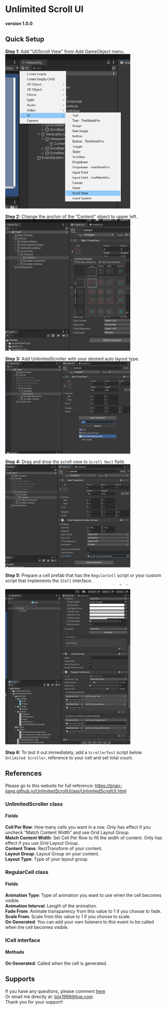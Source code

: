 # Unlimited Scroll UI
#### version 1.0.0

## Quick Setup
**Step 1:** Add “UI/Scroll View” from Add GameObject menu.  
<img src="./images/1.png" width=400>

**Step 2:** Change the anchor of the “Content” object to upper left.  
<img src="./images/2.png" width=400>

**Step 3:** Add UnlimitedScroller with your desired auto layout type.  
<img src="./images/3.png" width=400>

**Step 4:** Drag and drop the scroll view to `Scroll Rect` field.  
<img src="./images/4.png" width=400>

**Step 5:** Prepare a cell prefab that has the `RegularCell` script or your custom script that implements the `ICell` interface.  
<img src="./images/5.png" width=400>

**Step 6:** To test it out immediately, add a `ScrollerTest` script below `Unlimited Scroller`, reference to your cell and set total count.


## References
Please go to this website for full reference: https://brian-jiang.github.io/UnlimitedScrollUI/api/UnlimitedScrollUI.html
### UnlimitedScroller  class
#### Fields
**Cell Per Row**: How many cells you want in a row. Only has effect if you uncheck “Match Content Width” and use Grid Layout Group.  
**Match Content Width**: Set Cell Per Row to fill the width of content. Only has effect if you use Grid Layout Group.  
**Content Trans**: RectTransform of your content.  
**Layout Group**: Layout Group on your content.  
**Layout Type**: Type of your layout group.

### RegularCell  class
#### Fields
**Animation Type**: Type of animation you want to use when the cell becomes visible.  
**Animation Interval**: Length of the animation.  
**Fade From**: Animate transparency from this value to 1 if you choose to fade.  
**Scale From**: Scale from this value to 1 if you choose to scale.  
**On Generated**: You can add your own listeners to this event to be called when the cell becomes visible.

### ICell interface
#### Methods
**On Generated**: Called when the cell is generated.


## Supports
If you have any questions, please comment [here](http://u3d.as/2z2a)  
Or email me directly at: bjjx1999@live.com  
Thank you for your support!
